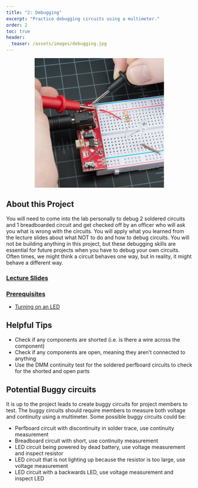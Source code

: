 ```yaml
---
title: "2: Debugging"
excerpt: "Practice debugging circuits using a multimeter."
order: 2
toc: true
header:
  teaser: /assets/images/debugging.jpg
---
```


<p align="center">
  <img width="350" height="350" src="/assets/images/debugging.jpg">
</p>

## About this Project

You will need to come into the lab personally to debug 2 soldered circuits and 1 breadboarded circuit and get checked off by an officer who will ask you what is wrong with the circuits. You will apply what you learned from the lecture slides about what NOT to do and how to debug circuits. You will not be building anything in this project, but these debugging skills are essential for future projects when you have to debug your own circuits. Often times, we might think a circuit behaves one way, but in reality, it might behave a different way.

### [Lecture Slides](https://docs.google.com/presentation/d/1hFP7NhBfLZ1krNqBMbddFUYuZiSzfnqMJ1DAPxzCTrs/edit?usp=share_link)

### <ins>Prerequisites</ins>

- [Turning on an LED](/turn-on-led)

## Helpful Tips

- Check if any components are shorted (i.e. is there a wire across the component)
- Check if any components are open, meaning they aren’t connected to anything
- Use the DMM continuity test for the soldered perfboard circuits to check for the shorted and open parts

## Potential Buggy circuits

It is up to the project leads to create buggy circuits for project members to test. The buggy circuits should require members to measure both voltage and continuity using a multimeter. Some possible buggy circuits could be:

- Perfboard circuit with discontinuity in solder trace, use continuity measurement
- Breadboard circuit with short, use continuity measurement
- LED circuit being powered by dead battery, use voltage measurement and inspect resistor
- LED circuit that is not lighting up because the resistor is too large, use voltage measurement
- LED circuit with a backwards LED, use voltage measurement and inspect LED
